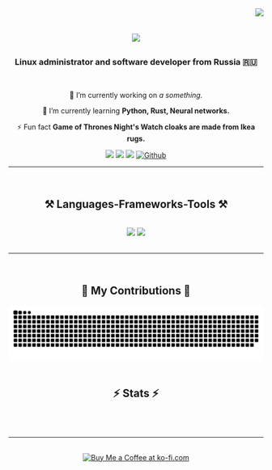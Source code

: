 <img align="right" src="https://visitor-badge.laobi.icu/badge?page_id=neurxez.neurxez" />

<h1 align="center">
    <img src="https://readme-typing-svg.herokuapp.com/?font=Righteous&size=35&center=true&vCenter=true&width=500&height=70&duration=2500&lines=Hi+There!+👋;+I'm+Dmitry+Kutasin!;" />
</h1>

<h3 align="center">Linux administrator and software developer from Russia 🇷🇺</h3>

<br/>

<div align="center">
 
 🔭 I’m currently working on **a something*.*
 
 🌱 I’m currently learning **Python, Rust, Neural networks.**

⚡ Fun fact **Game of Thrones Night's Watch cloaks are made from Ikea rugs.**

 </div>
 
<div align="center">
    <a href="mailto:xnwerz@gmail.com">
    <img src="https://img.shields.io/badge/Gmail-333333?style=for-the-badge&logo=gmail&logoColor=red" /></a>
    <a href="https://t.me/rusich_dm">
    <img src="https://img.shields.io/badge/Telegram-333333?style=for-the-badge&logo=telegram&logoColor=red" /></a>
    <a href="https://discord.com/users/1066717814666301522">
    <img src="https://img.shields.io/badge/Discord-333333?style=for-the-badge&logo=discord&logoColor=red" /></a>
    <a href="https://github.com/neurxez" target="_blank">
    <img alt="Github" src="https://img.shields.io/badge/GitHub-333333.svg?&style=for-the-badge&logo=Github&logoColor=red" /></a>
</div>

<hr/>
<br />

 
<h2 align="center">⚒️ Languages-Frameworks-Tools ⚒️</h2>
<br/>
<div align="center">
    <img src="https://skillicons.dev/icons?i=python,rust,javascript,typescript,nodejs,nextjs,mysql,flask" />
    <img src="https://skillicons.dev/icons?i=react,html,css,vim,neovim,vscode,github,git" /><br>
</div>

<br />
<hr />
<br />

<div align="center">
  <h2>🐍 My Contributions 🐍</h2>
    <img alt="snake eating my contributions" src="https://raw.githubusercontent.com/salesp07/salesp07/output/github-contribution-grid-snake.svg" />
    <br/>
</div>

<br />

<h2 align="center">⚡ Stats ⚡</h2>
<br>
<div align=center>
    
</div>

<br/>
<hr/>
<br />

<div align="center">
<a href='https://ko-fi.com/' target='_blank'><img height='64' style='border:0px;height:64px;' src='https://storage.ko-fi.com/cdn/kofi1.png?v=3' border='0' alt='Buy Me a Coffee at ko-fi.com' /></a>
</div>

<br/>
